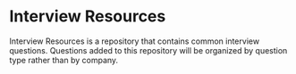 # Interview Resources

Interview Resources is a repository that contains common interview questions.
Questions added to this repository will be organized by question type rather than by company.
